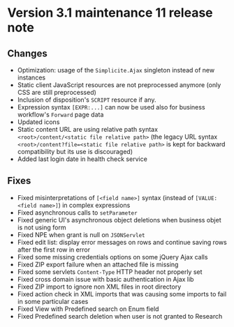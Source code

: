 Version 3.1 maintenance 11 release note
=======================================

Changes
-------

- Optimization: usage of the `Simplicite.Ajax` singleton instead of new instances
- Static client JavaScript resources are not preprocessed anymore (only CSS are still preprocessed)
- Inclusion of disposition's `SCRIPT` resource if any.
- Expression syntax `[EXPR:...]` can now be used also for business workflow's `Forward` page data
- Updated icons
- Static content URL are using relative path syntax `<root>/content/<static file relative path>`
  (the legacy URL syntax `<root>/content?file=<static file relative path>` is kept for backward compatibility but its use is discouraged)
- Added last login date in health check service

Fixes
-----

- Fixed misinterpretations of `[<field name>]` syntax (instead of `[VALUE:<field name>]`) in complex expressions
- Fixed asynchronous calls to `setParameter`
- Fixed generic UI's asynchronous object deletions when business objet is not using form
- Fixed NPE when grant is null on `JSONServlet`
- Fixed edit list: display error messages on rows and continue saving rows after the first row in error
- Fixed some missing credentials options on some jQuery Ajax calls
- Fixed ZIP export failure when an attached file is missing
- Fixed some servlets `Content-Type` HTTP header not properly set
- Fixed cross domain issue with basic authentication in Ajax lib
- Fixed ZIP import to ignore non XML files in root directory
- Fixed action check in XML imports that was causing some imports to fail in some particular cases
- Fixed View with Predefined search on Enum field
- Fixed Predefined search deletion when user is not granted to Research
